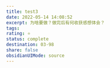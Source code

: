 ```yaml
---
title: test3
date: 2022-05-14 14:08:52
excerpt: 为啥要做？做完后有何收获感想体会？
tags: 
rating: ⭐
status: complete
destination: 03-98 
share: false
obsidianUIMode: source
---
```


